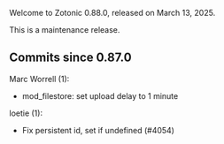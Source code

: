 Welcome to Zotonic 0.88.0, released on March 13, 2025.

This is a maintenance release.



Commits since 0.87.0
--------------------

Marc Worrell (1):

*   mod\_filestore: set upload delay to 1 minute

loetie (1):

*   Fix persistent id, set if undefined (#4054)